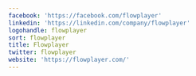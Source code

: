 ```yaml
---
facebook: 'https://facebook.com/flowplayer'
linkedin: 'https://linkedin.com/company/flowplayer'
logohandle: flowplayer
sort: flowplayer
title: Flowplayer
twitter: flowplayer
website: 'https://flowplayer.com/'
---
```

